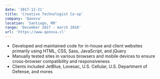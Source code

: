```yaml
---
date: '2017-12-21'
title: 'Creative Technologist Co-op'
company: 'Qanova'
location: 'Santiago, RM'
range: 'December 2017 - march 2018'
url: 'https://www.qanova.cl'
---
```


- Developed and maintained code for in-house and client websites primarily using HTML, CSS, Sass, JavaScript, and jQuery
- Manually tested sites in various browsers and mobile devices to ensure cross-browser compatibility and responsiveness
- Clients included JetBlue, Lovesac, U.S. Cellular, U.S. Department of Defense, and mores
